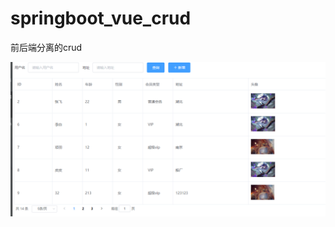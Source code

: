 # springboot_vue_crud

前后端分离的crud

![](https://github.com/caohao1030/springboot_vue_crud/blob/master/img/1.png?raw=true)